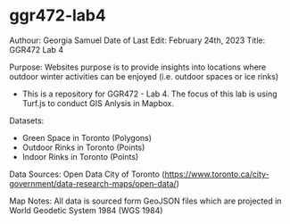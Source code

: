 # ggr472-lab4
Authour: Georgia Samuel 
Date of Last Edit: February 24th, 2023
Title:  GGR472 Lab 4
 
Purpose: Websites purpose is to provide insights into locations where outdoor winter activities can be enjoyed (i.e. outdoor spaces or ice rinks)
- This is a repository for GGR472 - Lab 4. The focus of this lab is using Turf.js to conduct GIS Anlysis in Mapbox.

Datasets:
 - Green Space in Toronto (Polygons)
 - Outdoor Rinks in Toronto (Points)
 - Indoor Rinks in Toronto (Points)

Data Sources: Open Data City of Toronto (https://www.toronto.ca/city-government/data-research-maps/open-data/)

Map Notes: All data is sourced form GeoJSON files which are projected in World Geodetic System 1984 (WGS 1984)

